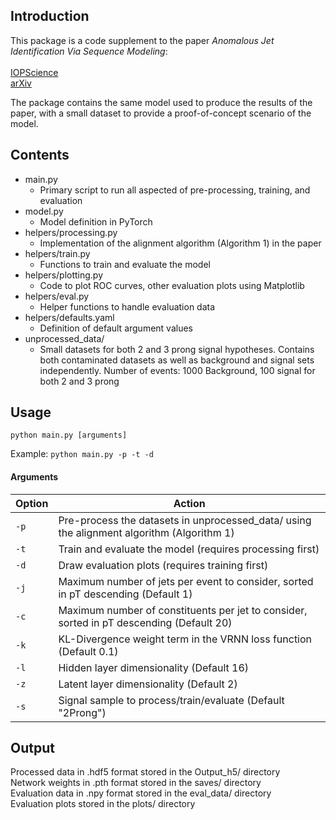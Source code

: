 ## Introduction

This package is a code supplement to the paper *Anomalous Jet Identification Via Sequence Modeling*:<br>\
[IOPScience](https://doi.org/10.1088/1748-0221/16/08/P08012)<br/>[arXiv](https://arxiv.org/abs/2105.09274)

The package contains the same model used to produce the results of the paper, with a small dataset to provide a proof-of-concept scenario of the model.

## Contents

* main.py
    * Primary script to run all aspected of pre-processing, training, and evaluation
* model.py 
    * Model definition in PyTorch
* helpers/processing.py
    * Implementation of the alignment algorithm (Algorithm 1) in the paper
* helpers/train.py
    * Functions to train and evaluate the model
* helpers/plotting.py
    * Code to plot ROC curves, other evaluation plots using Matplotlib
* helpers/eval.py
    * Helper functions to handle evaluation data
* helpers/defaults.yaml
    * Definition of default argument values
* unprocessed_data/
    * Small datasets for both 2 and 3 prong signal hypotheses. Contains both contaminated datasets as well as background and signal sets independently. Number of events: 1000 Background, 100 signal for both 2 and 3 prong


## Usage

``` python main.py [arguments] ```

Example: ``` python main.py -p -t -d ```

#### Arguments

| **Option** | **Action** |
| ---------- | ---------- |
| `-p` | Pre-process the datasets in unprocessed_data/ using the alignment algorithm (Algorithm 1) |
| `-t` | Train and evaluate the model (requires processing first) |
| `-d` | Draw evaluation plots (requires training first) |
| `-j` | Maximum number of jets per event to consider, sorted in pT descending (Default 1) |
| `-c` | Maximum number of constituents per jet to consider, sorted in pT descending (Default 20)  |
| `-k` | KL-Divergence weight term in the VRNN loss function (Default 0.1) |
| `-l` | Hidden layer dimensionality (Default 16) |
| `-z` | Latent layer dimensionality (Default 2) |
| `-s` | Signal sample to process/train/evaluate (Default "2Prong") |

## Output

Processed data in .hdf5 format stored in the Output_h5/ directory\
Network weights in .pth format stored in the saves/ directory\
Evaluation data in .npy format stored in the eval_data/ directory\
Evaluation plots stored in the plots/ directory

